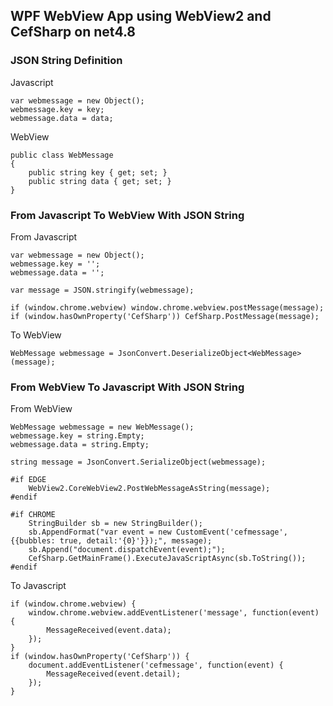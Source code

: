 ## WPF WebView App using WebView2 and CefSharp on net4.8

### JSON String Definition 
Javascript
```
var webmessage = new Object();
webmessage.key = key;
webmessage.data = data;
```
WebView
```
public class WebMessage
{
    public string key { get; set; }
    public string data { get; set; }
}
```
### From Javascript To WebView With JSON String 
From Javascript
```
var webmessage = new Object();
webmessage.key = '';
webmessage.data = '';

var message = JSON.stringify(webmessage);

if (window.chrome.webview) window.chrome.webview.postMessage(message);
if (window.hasOwnProperty('CefSharp')) CefSharp.PostMessage(message);
```
To WebView
```
WebMessage webmessage = JsonConvert.DeserializeObject<WebMessage>(message);
```
### From WebView To Javascript With JSON String 
From WebView
```
WebMessage webmessage = new WebMessage();
webmessage.key = string.Empty;
webmessage.data = string.Empty;

string message = JsonConvert.SerializeObject(webmessage);

#if EDGE
    WebView2.CoreWebView2.PostWebMessageAsString(message);
#endif

#if CHROME
    StringBuilder sb = new StringBuilder();
    sb.AppendFormat("var event = new CustomEvent('cefmessage', {{bubbles: true, detail:'{0}'}});", message);
    sb.Append("document.dispatchEvent(event);");
    CefSharp.GetMainFrame().ExecuteJavaScriptAsync(sb.ToString());
#endif
```
To Javascript
```
if (window.chrome.webview) {
    window.chrome.webview.addEventListener('message', function(event) {
        MessageReceived(event.data);
    });
}
if (window.hasOwnProperty('CefSharp')) {
    document.addEventListener('cefmessage', function(event) {
        MessageReceived(event.detail);
    });
}  
```



